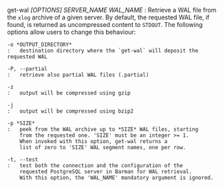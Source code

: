 get-wal *\[OPTIONS\]* *SERVER_NAME* *WAL\_NAME*
:   Retrieve a WAL file from the `xlog` archive of a given server.
    By default, the requested WAL file, if found, is returned as
    uncompressed content to `STDOUT`. The following options allow
    users to change this behaviour:

    -o *OUTPUT_DIRECTORY*
    :   destination directory where the `get-wal` will deposit the requested WAL

    -P, --partial
    :   retrieve also partial WAL files (.partial)

    -z
    :   output will be compressed using gzip

    -j
    :   output will be compressed using bzip2

    -p *SIZE*
    :   peek from the WAL archive up to *SIZE* WAL files, starting
        from the requested one. 'SIZE' must be an integer >= 1.
        When invoked with this option, get-wal returns a
        list of zero to 'SIZE' WAL segment names, one per row.

    -t, --test
    :   test both the connection and the configuration of the
        requested PostgreSQL server in Barman for WAL retrieval.
        With this option, the 'WAL_NAME' mandatory argument is ignored.
